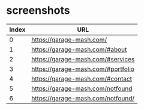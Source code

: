 # screenshots

| Index | URL |
| ---- | ---- |
| 0 | https://garage-mash.com/ |
| 1 | https://garage-mash.com/#about |
| 2 | https://garage-mash.com/#services |
| 3 | https://garage-mash.com/#portfolio |
| 4 | https://garage-mash.com/#contact |
| 5 | https://garage-mash.com/notfound |
| 6 | https://garage-mash.com/notfound/ |
